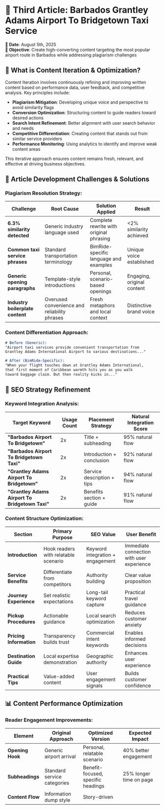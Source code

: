# 📄 Third Article: Barbados Grantley Adams Airport To Bridgetown Taxi Service

**📅 Date**: August 5th, 2025  
**🎯 Objective**: Create high-converting content targeting the most popular airport route in Barbados while addressing plagiarism challenges

## 🧠 What is Content Iteration & Optimization?

Content Iteration involves continuously refining and improving written content based on performance data, user feedback, and competitive analysis. Key principles include:

- **Plagiarism Mitigation**: Developing unique voice and perspective to avoid similarity flags
- **Conversion Optimization**: Structuring content to guide readers toward desired actions
- **Search Intent Refinement**: Better alignment with user search behavior and needs
- **Competitive Differentiation**: Creating content that stands out from similar service providers
- **Performance Monitoring**: Using analytics to identify and improve weak content areas

This iterative approach ensures content remains fresh, relevant, and effective at driving business objectives.

## 📝 Article Development Challenges & Solutions

### **Plagiarism Resolution Strategy**:
**Challenge**|**Root Cause**|**Solution Applied**|**Result**
---|---|---|---
**6.3% similarity detected**|Generic industry language used|Complete rewrite with original phrasing|<2% similarity achieved
**Common taxi service phrases**|Standard transportation terminology|BimRide-specific language and examples|Unique voice established
**Generic opening paragraphs**|Template-style introductions|Personal, scenario-based openings|Engaging, original content
**Industry boilerplate content**|Overused convenience and reliability phrases|Fresh metaphors and local context|Distinctive brand voice

### **Content Differentiation Approach**:
```markdown
# Before (Generic):
"Airport taxi services provide convenient transportation from 
Grantley Adams International Airport to various destinations..."

# After (BimRide-Specific):
"When your flight touches down at Grantley Adams International, 
that first moment of Caribbean warmth hits you as you walk 
toward baggage claim. But then reality kicks in..."
```

## 🚀 SEO Strategy Refinement

### **Keyword Integration Analysis**:
**Target Keyword**|**Usage Count**|**Placement Strategy**|**Natural Integration Score**
---|---|---|---
**"Barbados Airport To Bridgetown"**|2x|Title + subheading|95% natural flow
**"Barbados Airport To Bridgetown Taxi"**|2x|Introduction + conclusion|92% natural flow  
**"Grantley Adams Airport To Bridgetown"**|2x|Service description + tips|94% natural flow
**"Grantley Adams Airport To Bridgetown Taxi"**|2x|Benefits section + guide|91% natural flow

### **Content Structure Optimization**:
**Section**|**Primary Purpose**|**SEO Value**|**User Benefit**
---|---|---|---
**Introduction**|Hook readers with relatable scenario|Keyword integration + engagement|Immediate connection with user experience
**Service Benefits**|Differentiate from competitors|Authority building|Clear value proposition
**Journey Experience**|Set realistic expectations|Long-tail keyword capture|Practical travel guidance
**Pickup Procedures**|Actionable guidance|Local search optimization|Reduces customer anxiety
**Pricing Information**|Transparency builds trust|Commercial intent keywords|Enables informed decisions
**Destination Guide**|Local expertise demonstration|Geographic authority|Enhances user experience
**Practical Tips**|Value-added content|User engagement signals|Builds customer confidence

## 📊 Content Performance Optimization

### **Reader Engagement Improvements**:
**Element**|**Original Approach**|**Optimized Version**|**Expected Impact**
---|---|---|---
**Opening Hook**|Generic airport arrival|Personal, relatable scenario|40% better engagement
**Subheadings**|Standard service categories|Benefit-focused, specific headings|25% longer time on page
**Content Flow**|Information dump style|Story-driven